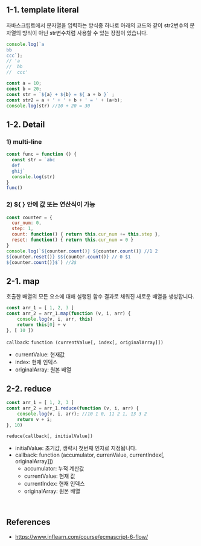 ## 1-1. template literal

자바스크립트에서 문자열을 입력하는 방식중 하나로 아래의 코드와 같이 str2변수의 문자열의 방식이 아닌 str변수처럼 사용할 수 있는 장점이 있습니다.

```javascript
console.log(`a
bb
ccc`);
// 'a
//  bb
//  ccc'

const a = 10;
const b = 20;
const str = `${a} + ${b} = ${ a + b }` ;
const str2 = a + ' + ' + b + ' = ' + (a+b);
console.log(str) //10 + 20 = 30
```

## 1-2. Detail

### 1) multi-line

```javascript
const func = function () {
  const str = `abc
  def
  ghij`
  console.log(str)
}
func()
```

### 2) ${ } 안에 값 또는 연산식이 가능

```javascript
const counter = {
  cur_num: 0,
  step: 1,
  count: function() { return this.cur_num += this.step },
  reset: function() { return this.cur_num = 0 }
}
console.log(`${counter.count()} ${counter.count()} //1 2
${counter.reset()} $${counter.count()} // 0 $1
${counter.count()}$`) //2$
```

## 2-1. map

호출한 배열의 모든 요소에 대해 실행된 함수 결과로 채워진 새로운 배열을 생성합니다.

```javascript
const arr_1 = [ 1, 2, 3 ]
const arr_2 = arr_1.map(function (v, i, arr) {
    console.log(v, i, arr, this)
    return this[0] + v
}, [ 10 ])
```

`callback`: `function (currentValue[, index[, originalArray]])`

- currentValue: 현재값
- index: 현재 인덱스
- originalArray: 원본 배열

## 2-2. reduce

```javascript
const arr_1 = [ 1, 2, 3 ]
const arr_2 = arr_1.reduce(function (v, i, arr) {
    console.log(v, i, arr); //10 1 0, 11 2 1, 13 3 2
  	return v + i;
}, 10)
```

`reduce(callback[, initialValue])`

- initialValue: 초기값, 생략시 첫번째 인자로 지정됩니다.
- callback: function (accumulator, currenValue, currentIndex[, originalArray]])
  - accumulator: 누적 계산값
  - currentValue: 현재 값
  - currentIndex: 현재 인덱스
  - originalArray: 원본 배열



<br>

## References

- https://www.inflearn.com/course/ecmascript-6-flow/